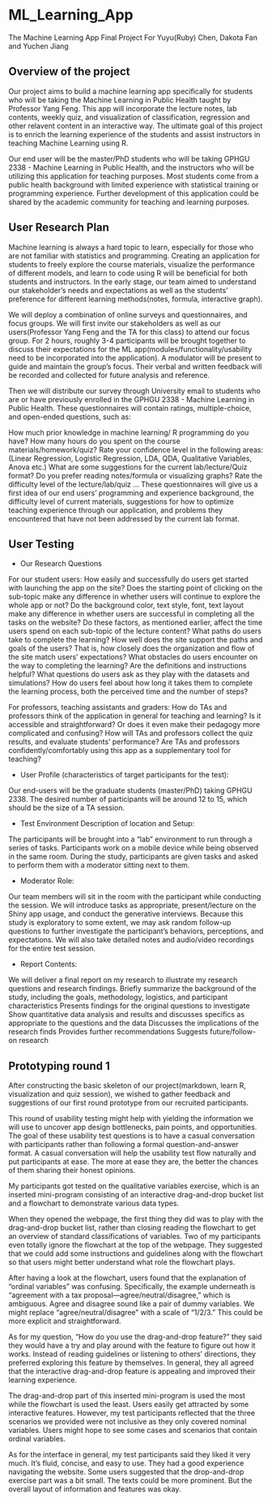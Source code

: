 # ML_Learning_App
The Machine Learning App Final Project For Yuyu(Ruby) Chen, Dakota Fan and Yuchen Jiang

## Overview of the project 

Our project aims to build a machine learning app specifically for students who will be taking the Machine Learning in Public Health taught by Professor Yang Feng. This app will incorporate the lecture notes, lab contents, weekly quiz, and visualization of classification, regression and other relavent content in an interactive way. The ultimate goal of this project is to enrich the learning experience of the students and assist instructors in teaching Machine Learning using R. 

Our end user will be the master/PhD students who will be taking GPHGU 2338 - Machine Learning in Public Health, and the instructors who will be utilizing this application for teaching purposes. Most students come from a public health background with limited experience with statistical training or programming experience. Further development of this application could be shared by the academic community for teaching and learning purposes. 

## User Research Plan 

Machine learning is always a hard topic to learn, especially for those who are not familiar with statistics and programming. Creating an application for students to freely explore the course materials, visualize the performance of different models, and learn to code using R will be beneficial for both students and instructors. In the early stage, our team aimed to understand our stakeholder’s needs and expectations as well as the students’ preference for different learning methods(notes, formula, interactive graph). 

We will deploy a combination of online surveys and questionnaires, and focus groups. We will first invite our stakeholders as well as our users(Professor Yang Feng and the TA for this class) to attend our focus group. For 2 hours, roughly 3-4 participants will be brought together to discuss their expectations for the ML app(modules/functionality/usability need to be incorporated into the application). A modulator will be present to guide and maintain the group’s focus. Their verbal and written feedback will be recorded and collected for future analysis and reference.

Then we will distribute our survey through University email to students who are or have previously enrolled in the GPHGU 2338 - Machine Learning in Public Health. These questionnaires will contain ratings, multiple-choice, and open-ended questions, such as: 

How much prior knowledge in machine learning/ R programming do you have?
How many hours do you spent on the course materials/homework/quiz?
Rate your confidence level in the following areas: (Linear Regression, Logistic Regression, LDA, QDA, Qualitative Variables, Anova etc.)
What are some suggestions for the current lab/lecture/Quiz format?
Do you prefer reading notes/formula or visualizing graphs?
Rate the difficulty level of the lecture/lab/quiz
…
These questionnaires will give us a first idea of our end users’ programming and experience background, the difficulty level of current materials, suggestions for how to optimize teaching experience through our application, and problems they encountered that have not been addressed by the current lab format. 

## User Testing 

* Our Research Questions 

For our student users: 
How easily and successfully do users get started with launching the app on the site? 
Does the starting point of clicking on the sub-topic make any difference in whether users will continue to explore the whole app or not? Do the background color, text style, font, text layout make any difference in whether users are successful in completing all the tasks on the website? Do these factors, as mentioned earlier, affect the time users spend on each sub-topic of the lecture content? 
What paths do users take to complete the learning?
How well does the site support the paths and goals of the users? That is, how closely does the organization and flow of the site match users’ expectations? 
What obstacles do users encounter on the way to completing the learning? Are the definitions and instructions helpful? 
What questions do users ask as they play with the datasets and simulations? 
How do users feel about how long it takes them to complete the learning process, both the perceived time and the number of steps? 


For professors, teaching assistants and graders:
How do TAs and professors think of the application in general for teaching and learning? Is it accessible and straightforward? Or does it even make their pedagogy more complicated and confusing? 
How will TAs and professors collect the quiz results, and evaluate students’ performance? 
Are TAs and professors confidently/comfortably using this app as a supplementary tool for teaching?

* User Profile (characteristics of target participants for the test):

Our end-users will be the graduate students (master/PhD) taking GPHGU 2338.
The desired number of participants will be around 12 to 15, which should be the size of a TA session. 

* Test Environment Description of location and Setup:

The participants will be brought into a “lab” environment to run through a series of tasks. Participants work on a mobile device while being observed in the same room. During the study, participants are given tasks and asked to perform them with a moderator sitting next to them.

* Moderator Role: 

Our team members will sit in the room with the participant while conducting the session. We will introduce tasks as appropriate, present/lecture on the Shiny app usage, and conduct the generative interviews. Because this study is exploratory to some extent, we may ask random follow-up questions to further investigate the participant’s behaviors, perceptions, and expectations. We will also take detailed notes and audio/video recordings for the entire test session.

* Report Contents:

We will deliver a final report on my research to illustrate my research questions and research findings. 
Briefly summarize the background of the study, including the goals, methodology, logistics, and participant characteristics
Presents findings for the original questions to investigate
Show quantitative data analysis and results and discusses specifics as appropriate to the questions and the data
Discusses the implications of the research finds
Provides further recommendations
Suggests future/follow-on research 


## Prototyping round 1

After constructing the basic skeleton of our project(markdown, learn R, visualization and quiz session), we wished to gather feedback and suggestions of our first round prototype from our recruited participants.

This round of usability testing might help with yielding the information we will use to uncover app design bottlenecks, pain points, and opportunities. The goal of these usability test questions is to have a casual conversation with participants rather than following a formal question-and-answer format. A casual conversation will help the usability test flow naturally and put participants at ease. The more at ease they are, the better the chances of them sharing their honest opinions.

My participants got tested on the qualitative variables exercise, which is an inserted mini-program consisting of an interactive drag-and-drop bucket list and a flowchart to demonstrate various data types. 

When they opened the webpage, the first thing they did was to play with the drag-and-drop bucket list, rather than closing reading the flowchart to get an overview of standard classifications of variables. Two of my participants even totally ignore the flowchart at the top of the webpage. They suggested that we could add some instructions and guidelines along with the flowchart so that users might better understand what role the flowchart plays.

After having a look at the flowchart, users found that the explanation of “ordinal variables” was confusing. Specifically, the example underneath is “agreement with a tax proposal—agree/neutral/disagree,” which is ambiguous. Agree and disagree sound like a pair of dummy variables. We might replace “agree/neutral/disagree” with a scale of “1/2/3.” This could be more explicit and straightforward.

As for my question, “How do you use the drag-and-drop feature?” they said they would have a try and play around with the feature to figure out how it works. Instead of reading guidelines or listening to others’ directions, they preferred exploring this feature by themselves. In general, they all agreed that the interactive drag-and-drop feature is appealing and improved their learning experience.

The drag-and-drop part of this inserted mini-program is used the most while the flowchart is used the least. Users easily get attracted by some interactive features. However, my test participants reflected that the three scenarios we provided were not inclusive as they only covered nominal variables. Users might hope to see some cases and scenarios that contain ordinal variables.

As for the interface in general, my test participants said they liked it very much. It’s fluid, concise, and easy to use. They had a good experience navigating the website. Some users suggested that the drop-and-drop exercise part was a bit small. The texts could be more prominent. But the overall layout of information and features was okay. 


